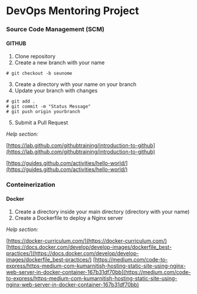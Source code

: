# DevOps Mentoring Project

### Source Code Management (SCM)

#### GITHUB

1. Clone repository
2. Create a new branch with your name
```
# git checkout -b seunome
```
3. Create a directory with your name on your branch
4. Update your branch with changes
```
# git add .
# git commit -m "Status Message"
# git push origin yourbranch
```
5. Submit a Pull Request


*Help section:*

[https://lab.github.com/githubtraining/introduction-to-github](https://lab.github.com/githubtraining/introduction-to-github)

[https://guides.github.com/activities/hello-world/](https://guides.github.com/activities/hello-world/)



### Conteinerization

#### Docker

1. Create a directory inside your main directory (directory with your name)
2. Create a Dockerfile to deploy a Nginx server

*Help section:*

[https://docker-curriculum.com/](https://docker-curriculum.com/)
[https://docs.docker.com/develop/develop-images/dockerfile_best-practices/](https://docs.docker.com/develop/develop-images/dockerfile_best-practices/)
[https://medium.com/code-to-express/https-medium-com-kumarnitish-hosting-static-site-using-nginx-web-server-in-docker-container-167b31df70bb](https://medium.com/code-to-express/https-medium-com-kumarnitish-hosting-static-site-using-nginx-web-server-in-docker-container-167b31df70bb)
